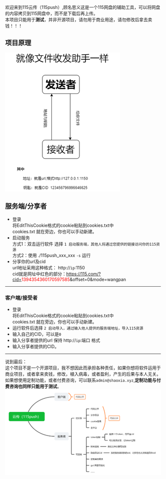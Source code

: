 欢迎来到115云传（115push）,顾名思义这是一个115网盘的辅助工具，可以将网盘的内容拷贝到115网盘中，而不是下载后再上传。  
本项目只能用于**测试**，并非开源项目，请勿用于商业用途，请勿修改后拿去卖钱！！！

## 项目原理
![115云传原理](115云传原理.drawio.png)

## 服务端/分享者
* 登录  
将EditThisCookie格式的cookie粘贴到cookies.txt中  
cookies.txt 就在旁边，你也可以手动新建。
* 启动服务  
方式1：双击运行软件 选择 `1 启动服务端，其他人将通过您提供的链接访问你的115资源`  
方式2：使用 ./115push_xxx_xxx `-s` 运行
* 分享你的url及cid  
url地址采用这种格式：  http://`ip`:1150  
cid就是网址中红色的部分：https://115.com/?cid=<span style="color:red">1394354360170597585</span>&offset=0&mode=wangpan  
---
### 客户端/接受者
* 登录  
  将EditThisCookie格式的cookie粘贴到cookies.txt中  
  cookies.txt 就在旁边，你也可以手动新建。
* 运行软件后选择 `2 启动导入，通过输入他人提供的服务端地址，导入115资源`  
* 输入自己的CID，可以是`0`
* 输入分享者提供的url 保持 http://`ip`:端口 格式
* 输入分享者提供的CID。
---
说到最后：  
这个项目不是一个开源项目，我不想因此而承担各种责任，如果你想将软件运用于商业项目，或者拿来卖钱，修改，植入病毒，或者盈利，产生的后果与本人无关。  
如果想使用定制功能，或者付费咨询，可以联系`admin@shaoxia.xyz`,**定制功能与付费咨询也同样只能用于测试**。
![115云传原理](plan.png)